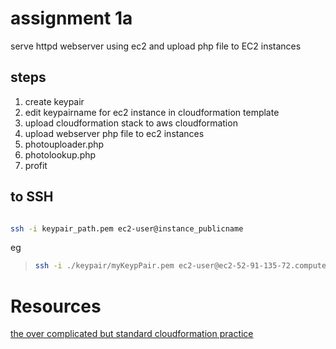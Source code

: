 # assignment 1a

serve httpd webserver using ec2 and upload php file to EC2 instances 

## steps
1. create keypair
2. edit keypairname for ec2 instance in cloudformation template
3. upload cloudformation stack to aws cloudformation
4. upload webserver php file to ec2 instances
  1. photouploader.php
  2. photolookup.php
5. profit


## to SSH

```bash

ssh -i keypair_path.pem ec2-user@instance_publicname
```

eg
>```bash
>ssh -i ./keypair/myKeypPair.pem ec2-user@ec2-52-91-135-72.compute-1.amazonaws.com
>```


# Resources 

[the over complicated but standard cloudformation practice
](https://reflectoring.io/aws-cloudformation-deploy-docker-image/)